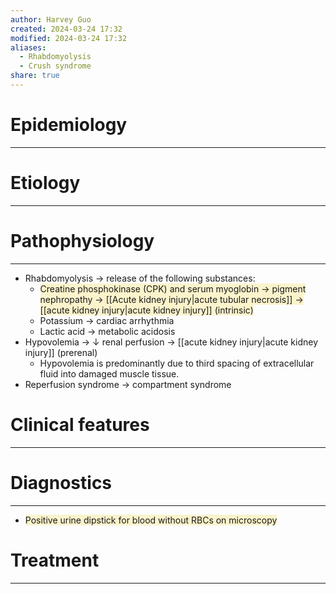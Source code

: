 ```yaml
---
author: Harvey Guo
created: 2024-03-24 17:32
modified: 2024-03-24 17:32
aliases:
  - Rhabdomyolysis
  - Crush syndrome
share: true
---
```

# Epidemiology
---


# Etiology
---


# Pathophysiology
---
- Rhabdomyolysis → release of the following substances:
	- <span style="background:rgba(240, 200, 0, 0.2)">Creatine phosphokinase (CPK) and serum myoglobin → pigment nephropathy → [[Acute kidney injury|acute tubular necrosis]] → [[acute kidney injury|acute kidney injury]] (intrinsic)</span>
	- Potassium → cardiac arrhythmia
	- Lactic acid → metabolic acidosis
- Hypovolemia → ↓ renal perfusion → [[acute kidney injury|acute kidney injury]] (prerenal)
	- Hypovolemia is predominantly due to third spacing of extracellular fluid into damaged muscle tissue.
- Reperfusion syndrome → compartment syndrome

# Clinical features
---


# Diagnostics
---
- <span style="background:rgba(240, 200, 0, 0.2)">Positive urine dipstick for blood without RBCs on microscopy</span>

# Treatment
---

